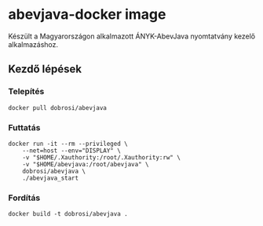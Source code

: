# abevjava-docker image

Készült a Magyarországon alkalmazott ÁNYK-AbevJava nyomtatvány kezelő alkalmazáshoz.

## Kezdő lépések

### Telepítés

```
docker pull dobrosi/abevjava
```

### Futtatás

```
docker run -it --rm --privileged \
	--net=host --env="DISPLAY" \
	-v "$HOME/.Xauthority:/root/.Xauthority:rw" \
	-v "$HOME/abevjava:/root/abevjava" \
	dobrosi/abevjava \
	./abevjava_start
```

### Fordítás

```
docker build -t dobrosi/abevjava .
```